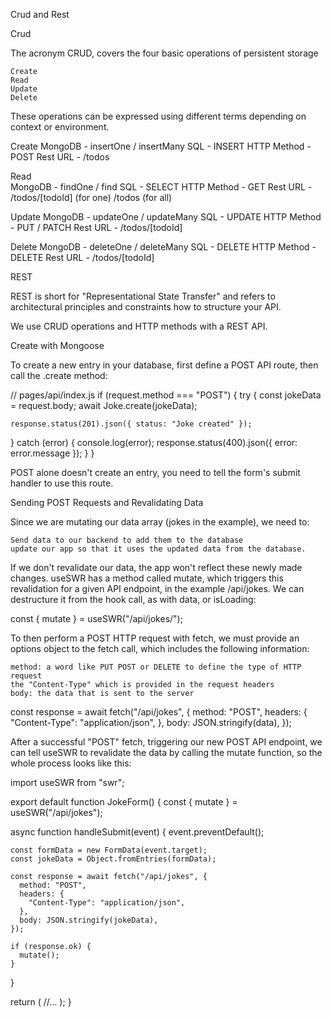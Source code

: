 Crud and Rest

Crud

The acronym CRUD, covers the four basic operations of persistent storage

    Create
    Read
    Update
    Delete

These operations can be expressed using different terms depending on context or environment.

Create
    MongoDB - insertOne / insertMany
    SQL - INSERT
    HTTP Method - POST
    Rest URL - /todos

Read    
    MongoDB - findOne / find
    SQL - SELECT
    HTTP Method - GET
    Rest URL - /todos/[todoId] (for one) /todos (for all)

Update
    MongoDB - updateOne / updateMany
    SQL - UPDATE
    HTTP Method - PUT / PATCH
    Rest URL - /todos/[todoId]

Delete
    MongoDB - deleteOne / deleteMany
    SQL - DELETE
    HTTP Method - DELETE
    Rest URL - /todos/[todoId]

REST

REST is short for "Representational State Transfer" and refers to architectural principles and constraints how to structure your API.

We use CRUD operations and HTTP methods with a REST API.

Create with Mongoose

To create a new entry in your database, first define a POST API route, then call the .create method:

// pages/api/index.js
if (request.method === "POST") {
  try {
    const jokeData = request.body;
    await Joke.create(jokeData);

    response.status(201).json({ status: "Joke created" });
  } catch (error) {
    console.log(error);
    response.status(400).json({ error: error.message });
  }
}

POST alone doesn't create an entry, you need to tell the form's submit handler to use this route.

Sending POST Requests and Revalidating Data

Since we are mutating our data array (jokes in the example), we need to:

    Send data to our backend to add them to the database
    update our app so that it uses the updated data from the database.

If we don't revalidate our data, the app won't reflect these newly made changes. useSWR has a method called mutate, which triggers this revalidation for a given API endpoint, in the example /api/jokes. We can destructure it from the hook call, as with data, or isLoading:

const { mutate } = useSWR("/api/jokes/");

To then perform a POST HTTP request with fetch, we must provide an options object to the fetch call, which includes the following information:

    method: a word like PUT POST or DELETE to define the type of HTTP request
    the "Content-Type" which is provided in the request headers
    body: the data that is sent to the server

const response = await fetch("/api/jokes", {
  method: "POST",
  headers: {
    "Content-Type": "application/json",
  },
  body: JSON.stringify(data),
});

After a successful "POST" fetch, triggering our new POST API endpoint, we can tell useSWR to revalidate the data by calling the mutate function, so the whole process looks like this:

import useSWR from "swr";

export default function JokeForm() {
  const { mutate } = useSWR("/api/jokes");

  async function handleSubmit(event) {
    event.preventDefault();

    const formData = new FormData(event.target);
    const jokeData = Object.fromEntries(formData);

    const response = await fetch("/api/jokes", {
      method: "POST",
      headers: {
        "Content-Type": "application/json",
      },
      body: JSON.stringify(jokeData),
    });

    if (response.ok) {
      mutate();
    }
  }

  return (
		//...
  );
}
